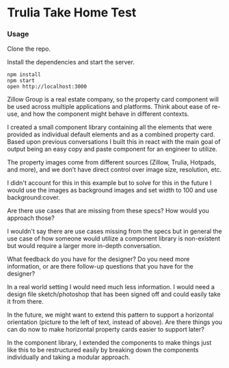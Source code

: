 Trulia Take Home Test
=====================

### Usage

Clone the repo.

Install the dependencies and start the server.
```
npm install
npm start
open http://localhost:3000
```


Zillow Group is a real estate company, so the property card component will be used across multiple applications and platforms. Think about ease of re-use, and how the component might behave in different contexts.

I created a small component library containing all the elements that were provided as individual default elements and as a combined property card. Based upon previous conversations I built this in react with the main goal of output being an easy copy and paste component for an engineer to utilize. 


The property images come from different sources (Zillow, Trulia, Hotpads, and more), and we don’t have direct control over image size, resolution, etc. 

I didn't account for this in this example but to solve for this in the future I would use the images as background images and set width to 100 and use background:cover. 

Are there use cases that are missing from these specs? How would you approach those? 

I wouldn't say there are use cases missing from the specs but in general the use case of how someone would utilize a component library is non-existent but would require a larger more in-depth conversation. 

What feedback do you have for the designer? Do you need more information, or are there follow-up questions that you have for the designer? 

In a real world setting I would need much less information. I would need a design file sketch/photoshop that has been signed off and could easily take it from there. 

In the future, we might want to extend this pattern to support a horizontal orientation (picture to the left of text, instead of above). Are there things you can do now to make horizontal property cards easier to support later?

In the component library, I extended the components to make things just like this to be restructured easily by breaking down the components individually and taking a modular approach. 

